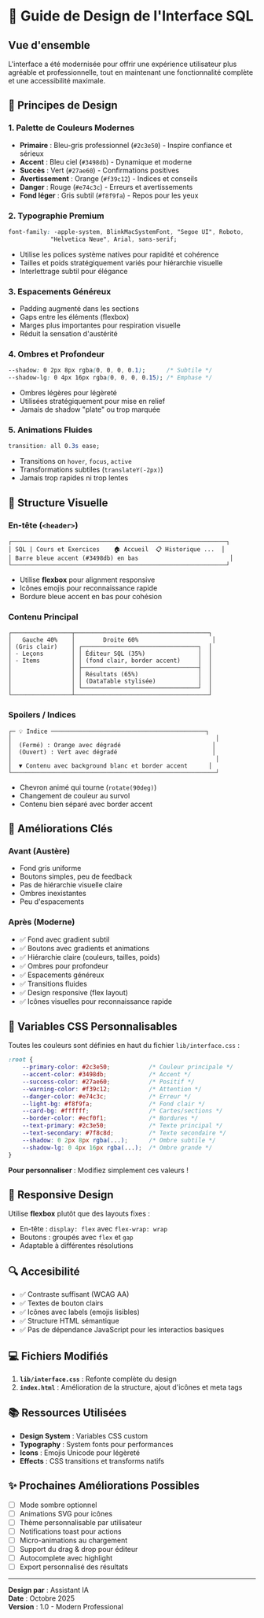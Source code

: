 # 🎨 Guide de Design de l'Interface SQL

## Vue d'ensemble

L'interface a été modernisée pour offrir une expérience utilisateur plus agréable et professionnelle, tout en maintenant une fonctionnalité complète et une accessibilité maximale.

## 🎯 Principes de Design

### 1. **Palette de Couleurs Modernes**
- **Primaire** : Bleu-gris professionnel (`#2c3e50`) - Inspire confiance et sérieux
- **Accent** : Bleu ciel (`#3498db`) - Dynamique et moderne
- **Succès** : Vert (`#27ae60`) - Confirmations positives
- **Avertissement** : Orange (`#f39c12`) - Indices et conseils
- **Danger** : Rouge (`#e74c3c`) - Erreurs et avertissements
- **Fond léger** : Gris subtil (`#f8f9fa`) - Repos pour les yeux

### 2. **Typographie Premium**
```css
font-family: -apple-system, BlinkMacSystemFont, "Segoe UI", Roboto, 
            "Helvetica Neue", Arial, sans-serif;
```
- Utilise les polices système natives pour rapidité et cohérence
- Tailles et poids stratégiquement variés pour hiérarchie visuelle
- Interlettrage subtil pour élégance

### 3. **Espacements Généreux**
- Padding augmenté dans les sections
- Gaps entre les éléments (flexbox)
- Marges plus importantes pour respiration visuelle
- Réduit la sensation d'austérité

### 4. **Ombres et Profondeur**
```css
--shadow: 0 2px 8px rgba(0, 0, 0, 0.1);      /* Subtile */
--shadow-lg: 0 4px 16px rgba(0, 0, 0, 0.15); /* Emphase */
```
- Ombres légères pour légèreté
- Utilisées stratégiquement pour mise en relief
- Jamais de shadow "plate" ou trop marquée

### 5. **Animations Fluides**
```css
transition: all 0.3s ease;
```
- Transitions on `hover`, `focus`, `active`
- Transformations subtiles (`translateY(-2px)`)
- Jamais trop rapides ni trop lentes

## 📐 Structure Visuelle

### En-tête (`<header>`)
```
┌─────────────────────────────────────────────────────────────┐
│ SQL | Cours et Exercices    🏠 Accueil  📋 Historique ...  │
│ Barre bleue accent (#3498db) en bas                          │
└─────────────────────────────────────────────────────────────┘
```
- Utilise **flexbox** pour alignment responsive
- Icônes emojis pour reconnaissance rapide
- Bordure bleue accent en bas pour cohésion

### Contenu Principal
```
┌─────────────────┬──────────────────────────────────────┐
│   Gauche 40%    │        Droite 60%                     │
│ (Gris clair)    │ ┌─────────────────────────────────┐  │
│ - Leçons        │ │ Éditeur SQL (35%)               │  │
│ - Items         │ │ (fond clair, border accent)     │  │
│                 │ ├─────────────────────────────────┤  │
│                 │ │ Résultats (65%)                 │  │
│                 │ │ (DataTable stylisée)            │  │
│                 │ └─────────────────────────────────┘  │
└─────────────────┴──────────────────────────────────────┘
```

### Spoilers / Indices
```
┌─ 💡 Indice ────────────────────────────────────────────┐
│                                                          │
│  (Fermé) : Orange avec dégradé                          │
│  (Ouvert) : Vert avec dégradé                           │
│                                                          │
│  ▼ Contenu avec background blanc et border accent      │
└──────────────────────────────────────────────────────────┘
```
- Chevron animé qui tourne (`rotate(90deg)`)
- Changement de couleur au survol
- Contenu bien séparé avec border accent

## 🎨 Améliorations Clés

### Avant (Austère)
- Fond gris uniforme
- Boutons simples, peu de feedback
- Pas de hiérarchie visuelle claire
- Ombres inexistantes
- Peu d'espacements

### Après (Moderne)
- ✅ Fond avec gradient subtil
- ✅ Boutons avec gradients et animations
- ✅ Hiérarchie claire (couleurs, tailles, poids)
- ✅ Ombres pour profondeur
- ✅ Espacements généreux
- ✅ Transitions fluides
- ✅ Design responsive (flex layout)
- ✅ Icônes visuelles pour reconnaissance rapide

## 🎯 Variables CSS Personnalisables

Toutes les couleurs sont définies en haut du fichier `lib/interface.css` :

```css
:root {
    --primary-color: #2c3e50;           /* Couleur principale */
    --accent-color: #3498db;            /* Accent */
    --success-color: #27ae60;           /* Positif */
    --warning-color: #f39c12;           /* Attention */
    --danger-color: #e74c3c;            /* Erreur */
    --light-bg: #f8f9fa;                /* Fond clair */
    --card-bg: #ffffff;                 /* Cartes/sections */
    --border-color: #ecf0f1;            /* Bordures */
    --text-primary: #2c3e50;            /* Texte principal */
    --text-secondary: #7f8c8d;          /* Texte secondaire */
    --shadow: 0 2px 8px rgba(...);      /* Ombre subtile */
    --shadow-lg: 0 4px 16px rgba(...);  /* Ombre grande */
}
```

**Pour personnaliser** : Modifiez simplement ces valeurs !

## 📱 Responsive Design

Utilise **flexbox** plutôt que des layouts fixes :
- En-tête : `display: flex` avec `flex-wrap: wrap`
- Boutons : groupés avec `flex` et `gap`
- Adaptable à différentes résolutions

## 🔍 Accesibilité

- ✅ Contraste suffisant (WCAG AA)
- ✅ Textes de bouton clairs
- ✅ Icônes avec labels (emojis lisibles)
- ✅ Structure HTML sémantique
- ✅ Pas de dépendance JavaScript pour les interactios basiques

## 💻 Fichiers Modifiés

1. **`lib/interface.css`** : Refonte complète du design
2. **`index.html`** : Amélioration de la structure, ajout d'icônes et meta tags

## 📚 Ressources Utilisées

- **Design System** : Variables CSS custom
- **Typography** : System fonts pour performances
- **Icons** : Emojis Unicode pour légèreté
- **Effects** : CSS transitions et transforms natifs

## ✨ Prochaines Améliorations Possibles

- [ ] Mode sombre optionnel
- [ ] Animations SVG pour icônes
- [ ] Thème personnalisable par utilisateur
- [ ] Notifications toast pour actions
- [ ] Micro-animations au chargement
- [ ] Support du drag & drop pour éditeur
- [ ] Autocomplete avec highlight
- [ ] Export personnalisé des résultats

---

**Design par** : Assistant IA  
**Date** : Octobre 2025  
**Version** : 1.0 - Modern Professional
